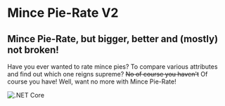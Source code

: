 # Mince Pie-Rate V2
## Mince Pie-Rate, but bigger, better and (mostly) not broken!

Have you ever wanted to rate mince pies? To compare various attributes and find out which one reigns supreme? ~~No of course you haven't~~ Of course you have! Well, want no more with Mince Pie-Rate!

![.NET Core](https://github.com/MattJamesChampion/mince-pie-rate-v2/workflows/.NET%20Core/badge.svg)
